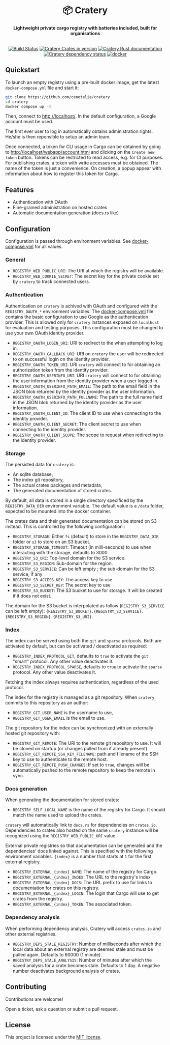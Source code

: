 <div align="center">
  <h1>📦 Cratery</h1>
    <strong>Lightweight private cargo registry with batteries included, built for organisations</strong>
  </a>
  <br>
  <br>

[![Build Status](https://dev.azure.com/cenotelie/cenotelie/_apis/build/status%2Fcenotelie.cratery?branchName=master)](https://dev.azure.com/cenotelie/cenotelie/_build/latest?definitionId=34&branchName=master)
  [![Cratery Crates.io version](https://img.shields.io/crates/v/cratery?style=flat)](https://crates.io/crates/cratery)
  [![Cratery Rust documentation](https://docs.rs/cratery/badge.svg)](https://docs.rs/cratery)
  [![Cratery dependency status](https://deps.rs/repo/github/cenotelie/cratery/status.svg)](https://deps.rs/repo/github/cenotelie/cratery)
  [![docker](https://img.shields.io/docker/v/cenotelie/cratery)](https://hub.docker.com/r/cenotelie/cratery)

</div>


## Quickstart

To launch an empty registry using a pre-built docker image, get the latest `docker-compose.yml` file and start it:

```bash
git clone https://github.com/cenotelie/cratery
cd cratery
docker compose up -d
```

Then, connect to [http://localhost/](http://localhost/).
In the default configuration, a Google account must be used.

The first ever user to log in automatically obtains administration rights.
He/she is then reponsible to setup an admin team.

Once connected, a token for CLI usage in Cargo can be obtained by going to [http://localhost/webapp/account.html](http://localhost/webapp/account.html) and clicking on the `Create new token` button.
Tokens can be restricted to read access, e.g. for CI purposes.
For publishing crates, a token with write accesses must be obtained.
The name of the token is just a convenience.
On creation, a popup appear with information about how to register this token for Cargo.


## Features

- Authentication with OAuth
- Fine-grained administration on hosted crates
- Automatic documentation generation (docs.rs like)


## Configuration

Configuration is passed through environment variables.
See [docker-compose.yml](docker-compose.yml) for all values.

### General

* `REGISTRY_WEB_PUBLIC_URI`: The URI at which the registry will be available.
* `REGISTRY_WEB_COOKIE_SECRET`: The secret key for the private cookie set by `cratery` to track connected users.

### Authentication

Authentication on `cratery` is achived with OAuth and configured with the `REGISTRY_OAUTH_*` environment variables.
The [docker-compose.yml](docker-compose.yml) file contains the basic configuration to use Google as the authentication provider.
This is allowed only for `cratery` instances exposed on `localhost` for evaluation and testing purposes.
This configuration must be changed to use your own OAuth identity provider.

* `REGISTRY_OAUTH_LOGIN_URI`: URI to redirect to the when attempting to log in.
* `REGISTRY_OAUTH_CALLBACK_URI`: URI on `cratery` the user will be redirected to on successful login on the identity provider.
* `REGISTRY_OAUTH_TOKEN_URI`: URI `cratery` will connect to for obtaining an authorization token from the identity provider.
* `REGISTRY_OAUTH_USERINFO_URI`: URI `cratery` will connect to for obtaining the user information from the identity provider when a user logged in.
* `REGISTRY_OAUTH_USERINFO_PATH_EMAIL`: The path to the email field in the JSON blob returned by the identity provider as the user information.
* `REGISTRY_OAUTH_USERINFO_PATH_FULLNAME`: The path to the full name field in the JSON blob returned by the identity provider as the user information.
* `REGISTRY_OAUTH_CLIENT_ID`: The client ID to use when connecting to the identity provider.
* `REGISTRY_OAUTH_CLIENT_SECRET`: The client secret to use when connecting to the identity provider.
* `REGISTRY_OAUTH_CLIENT_SCOPE`: The scope to request when redirecting to the identity provider.

### Storage

The persisted data for `cratery` is:
* An sqlite database,
* The index git repository,
* The actual crates packages and metadata,
* The generated documentation of stored crates.

By default, all data is stored in a single directory specificed by the `REGISTRY_DATA_DIR` environment variable.
The default value is a `/data` folder, expected to be mounted into the docker container.

The crates data and their generated documentation can be stored on S3 instead.
This is controlled by the following configuration :
* `REGISTRY_STORAGE`: Either `fs` (default) to store in the `REGISTRY_DATA_DIR` folder or `s3` to store on an S3 bucket.
* `REGISTRY_STORAGE_TIMEOUT`: Timeout (in milli-seconds) to use when interacting with the storage, defaults to 3000
* `REGISTRY_S3_URI`: Top-level domain for the S3 service.
* `REGISTRY_S3_REGION`: Sub-domain for the region.
* `REGISTRY_S3_SERVICE`: Can be left empty ; the sub-domain for the S3 service, if any
* `REGISTRY_S3_ACCESS_KEY`: The access key to use
* `REGISTRY_S3_SECRET_KEY`: The secret key to use
* `REGISTRY_S3_BUCKET`: The S3 bucket to use for storage. It will be created if it does not exist.

The domain for the S3 bucket is interpolated as follow (`REGISTRY_S3_SERVICE` can be left empty):
`{REGISTRY_S3_BUCKET}.{REGISTRY_S3_SERVICE}.{REGISTRY_S3_REGION}.{REGISTRY_S3_URI}`.

### Index

The index can be served using both the `git` and `sparse` protocols.
Both are activated by default, but can be activated / deactivated as required:
* `REGISTRY_INDEX_PROTOCOL_GIT`, defaults to `true` to activate the `git` "smart" protocol. Any other value deactivates it.
* `REGISTRY_INDEX_PROTOCOL_SPARSE`, defaults to `true` to activate the `sparse` protocol. Any other value deactivates it.

Fetching the index always requires authentication, regardless of the used protocol.

The index for the registry is managed as a git repository.
When `cratery` commits to this repository as an author:
* `REGISTRY_GIT_USER_NAME` is the username to use,
* `REGISTRY_GIT_USER_EMAIL` is the email to use.

The git repository for the index can be synchronized with an externally hosted git repository with:
* `REGISTRY_GIT_REMOTE`: The URI to the remote git repository to use. It will be cloned on startup (or changes pulled from if already present).
* `REGISTRY_GIT_REMOTE_SSH_KEY_FILENAME`: path and filename of the SSH key to use to authenticate to the remote host.
* `REGISTRY_GIT_REMOTE_PUSH_CHANGES`: If set to `true`, changes will be automatically pushed to the remote repository to keep the remote in sync.

### Docs generation

When generating the documentation for stored crates:
* `REGISTRY_SELF_LOCAL_NAME` is the name of the registry for Cargo. It should match the name used to upload the crates.

`cratery` will automatically link to `docs.rs` for dependencies on `crates.io`.
Dependencies to crates also hosted on the same `cratery` instance will be recognized using the `REGISTRY_WEB_PUBLIC_URI` value.

External private registries so that documentation can be generated and the dependencies' docs linked against.
This is specified with the following environment variables.
`{index}` is a number that starts at `1` for the first external registry.
* `REGISTRY_EXTERNAL_{index}_NAME`: The name of the registry for Cargo.
* `REGISTRY_EXTERNAL_{index}_INDEX`: The URL to the registry's index
* `REGISTRY_EXTERNAL_{index}_DOCS`: The URL prefix to use for links to documentation for crates on this registry.
* `REGISTRY_EXTERNAL_{index}_LOGIN`: The login that Cargo will use to get crates from the registry.
* `REGISTRY_EXTERNAL_{index}_TOKEN`: The associated token.

### Dependency analysis

When performing dependency analysis, Cratery will access `crates.io` and other external registries.

* `REGISTRY_DEPS_STALE_REGISTRY`: Number of milliseconds after which the local data about an external registry are deemed stale and must be pulled again. Defaults to 60000 (1 minute).
* `REGISTRY_DEPS_STALE_ANALYSIS`: Number of minutes after which the saved analysis for a crate becomes stale. Defaults to 1 day. A negative number deactivates background analysis of crates.


## Contributing

Contributions are welcome!

Open a ticket, ask a question or submit a pull request.


## License

This project is licensed under the [MIT license](LICENSE).
